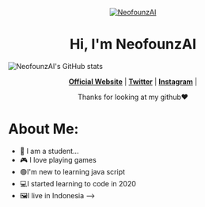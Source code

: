 <p align="center">
  <a href=""http://mdrifqi.my.id/"><img src="https://wallpapercave.com/uwp/uwp1218527.gif" alt="NeofounzAI"></a>
</p>

<h1 align="center">Hi, I'm NeofounzAI</h1>

![NeofounzAI's GitHub stats](https://github-readme-stats.vercel.app/api?username=NeofounzAI&show_icons=true&theme=radical)

<p align="center">
  <strong><a href="http://mdrifqi.my.id/">Official Website</a></strong> |
  <strong><a href="https://twitter.com/RifqiKunn">Twitter</a></strong> |
  <strong><a href="https://www.instagram.com/mdrifqi31_/">Instagram</a></strong> |
</p>

<p align="center">Thanks for looking at my github❤</p>

# About Me:

- 🏫 I am a student...
- 🎮 I love playing games
- 🟢I'm new to learning java script
- 💻I started learning to code in 2020
- 🖼️I live in Indonesia
-->

